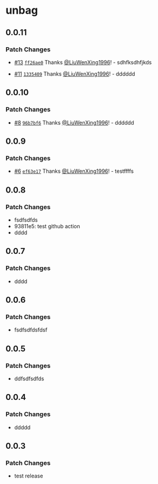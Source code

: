 # unbag

## 0.0.11

### Patch Changes

- [#13](https://github.com/LiuWenXing1996/unbag/pull/13) [`ff26ae0`](https://github.com/LiuWenXing1996/unbag/commit/ff26ae0f05fea870d3ff19b6aadb2e7e7bd997bf) Thanks [@LiuWenXing1996](https://github.com/LiuWenXing1996)! - sdhfksdhfjkds

- [#11](https://github.com/LiuWenXing1996/unbag/pull/11) [`1335409`](https://github.com/LiuWenXing1996/unbag/commit/13354093ac95c70f0272245c71bce1b2af3e375c) Thanks [@LiuWenXing1996](https://github.com/LiuWenXing1996)! - dddddd

## 0.0.10

### Patch Changes

- [#8](https://github.com/LiuWenXing1996/unbag/pull/8) [`96b7bf6`](https://github.com/LiuWenXing1996/unbag/commit/96b7bf6acc57f3ba6c59a007cee7f32256999ced) Thanks [@LiuWenXing1996](https://github.com/LiuWenXing1996)! - dddddd

## 0.0.9

### Patch Changes

- [#6](https://github.com/LiuWenXing1996/unbag/pull/6) [`ef63e17`](https://github.com/LiuWenXing1996/unbag/commit/ef63e17866a5a5dc72b04aba53736428ff7c2e48) Thanks [@LiuWenXing1996](https://github.com/LiuWenXing1996)! - testffffs

## 0.0.8

### Patch Changes

- fsdfsdfds
- 93811e5: test github action
- dddd

## 0.0.7

### Patch Changes

- dddd

## 0.0.6

### Patch Changes

- fsdfsdfdsfdsf

## 0.0.5

### Patch Changes

- ddfsdfsdfds

## 0.0.4

### Patch Changes

- ddddd

## 0.0.3

### Patch Changes

- test release
